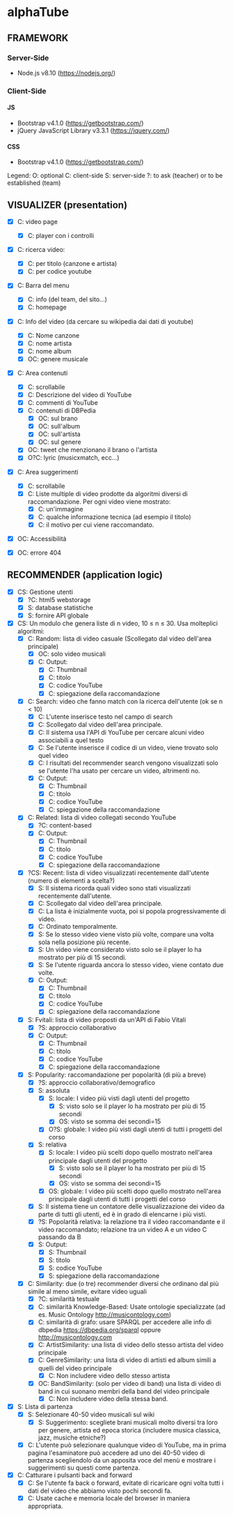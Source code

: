 # alphaTube

## FRAMEWORK

### Server-Side
- Node.js v8.10 (https://nodejs.org/)

### Client-Side
#### JS
- Bootstrap v4.1.0 (https://getbootstrap.com/)
- jQuery JavaScript Library v3.3.1 (https://jquery.com/)

#### CSS
- Bootstrap v4.1.0 (https://getbootstrap.com/)

Legend:
O:  optional
C:  client-side
S:  server-side
?:  to ask (teacher) or to be established (team)

## VISUALIZER (presentation)

- [x] C:    video page
    - [x] C:    player con i controlli
- [x] C:    ricerca video:
    - [x] C:    per titolo (canzone e artista)
    - [x] C:    per codice youtube
- [x] C:    Barra del menu
    - [x] C:    info (del team, del sito...)
    - [x] C:    homepage
- [x] C:    Info del video (da cercare su wikipedia dai dati di youtube)
    - [x] C:    Nome canzone
    - [x] C:    nome artista
    - [x] C:    nome album
    - [x] OC:   genere musicale
- [x] C:    Area contenuti
    - [x] C:    scrollabile
    - [x] C:    Descrizione del video di YouTube
    - [x] C:    commenti di YouTube
    - [x] C:    contenuti di DBPedia
        - [x] OC:   sul brano
        - [x] OC:   sull'album
        - [x] OC:   sull'artista
        - [x] OC:   sul genere
    - [x] OC:   tweet che menzionano il brano o l'artista
    - [x] O?C:  lyric (musicxmatch, ecc...)
- [x] C:    Area suggerimenti
    - [x] C:    scrollabile
    - [x] C:    Liste multiple di video prodotte da algoritmi diversi di raccomandazione. Per ogni video viene mostrato:
        - [x] C:    un'immagine
        - [x] C:    qualche informazione tecnica (ad esempio il titolo)
        - [x] C:    il motivo per cui viene raccomandato.
- [x] OC:    Accessibilità
- [x] OC:   errore 404


## RECOMMENDER (application logic)

- [x] CS:   Gestione utenti
    - [x] ?C:   html5 webstorage
    - [x] S:    database statistiche
    - [x] S:    fornire API globale
- [x] CS:   Un modulo che genera liste di n video, 10 ≤ n ≤ 30. Usa molteplici algoritmi:
    - [x] C:    Random: lista di video casuale (Scollegato dal video dell'area principale)
        - [x] OC:   solo video musicali
        - [x] C:    Output:
            - [x] C:    Thumbnail
            - [x] C:    titolo
            - [x] C:    codice YouTube
            - [x] C:    spiegazione della raccomandazione
    - [x] C:    Search: video che fanno match con la ricerca dell'utente (ok se n < 10)
        - [x] C:    L'utente inserisce testo nel campo di search
        - [x] C:    Scollegato dal video dell'area principale.
        - [x] C:    Il sistema usa l'API di YouTube per cercare alcuni video associabili a quel testo
        - [x] C:    Se l'utente inserisce il codice di un video, viene trovato solo quel video
        - [x] C:    I risultati del recommender search vengono visualizzati solo se l'utente l'ha usato per cercare un video, altrimenti no.
        - [x] C:    Output:
            - [x] C:    Thumbnail
            - [x] C:    titolo
            - [x] C:    codice YouTube
            - [x] C:    spiegazione della raccomandazione
    - [x] C:    Related: lista di video collegati secondo YouTube
        - [x] ?C:   content-based
        - [x] C:    Output:
            - [x] C:    Thumbnail
            - [x] C:    titolo
            - [x] C:    codice YouTube
            - [x] C:    spiegazione della raccomandazione
    - [x] ?CS:  Recent: lista di video visualizzati recentemente dall'utente (numero di elementi a scelta?)
        - [x] S:    Il sistema ricorda quali video sono stati visualizzati recentemente dall'utente.
        - [x] C:    Scollegato dal video dell'area principale.
        - [x] C:    La lista è inizialmente vuota, poi si popola progressivamente di video.
        - [x] C:    Ordinato temporalmente.
        - [x] S:    Se lo stesso video viene visto più volte, compare una volta sola nella posizione più recente.
        - [x] S:    Un video viene considerato visto solo se il player lo ha mostrato per più di 15 secondi.
        - [x] S:    Se l'utente riguarda ancora lo stesso video, viene contato due volte.
        - [x] C:    Output:
            - [x] C:    Thumbnail
            - [x] C:    titolo
            - [x] C:    codice YouTube
            - [x] C:    spiegazione della raccomandazione
    - [x] S:    Fvitali: lista di video proposti da un'API di Fabio Vitali
        - [x] ?S:   approccio collaborativo
        - [x] C:    Output:
            - [x] C:    Thumbnail
            - [x] C:    titolo
            - [x] C:    codice YouTube
            - [x] C:    spiegazione della raccomandazione
    - [x] S:    Popularity: raccomandazione per popolarità (di più a breve)
        - [x] ?S:   approccio collaborativo/demografico
        - [x] S:    assoluta
            - [x] S:    locale: I video più visti dagli utenti del progetto
                - [x] S:    visto solo se il player lo ha mostrato per più di 15 secondi
                - [x] OS:   visto se somma dei secondi=15
            - [x]  O?S: globale: I video più visti dagli utenti di tutti i progetti del corso
        - [x] S:    relativa
            - [x] S:    locale: I video più scelti dopo quello mostrato nell'area principale dagli utenti del progetto
                - [x] S:    visto solo se il player lo ha mostrato per più di 15 secondi
                - [x] OS:   visto se somma dei secondi=15
            - [x] OS:   globale: I video più scelti dopo quello mostrato nell'area principale dagli utenti di tutti i progetti del corso
        - [x] S:    Il sistema tiene un contatore delle visualizzazione dei video da parte di tutti gli utenti, ed è in grado di elencarne i più visti.
        - [x] ?S:   Popolarità relativa: la relazione tra il video raccomandante e il video raccomandato; relazione tra un video A e un video C passando da B
        - [x] S:    Output:
            - [x] S:    Thumbnail
            - [x] S:    titolo
            - [x] S:    codice YouTube
            - [x] S:    spiegazione della raccomandazione
    - [x] C:    Similarity: due (o tre) recommender diversi che ordinano dal più simile al meno simile, evitare video uguali
        - [x] ?C:   similarità testuale
        - [x] C:    similarità Knowledge-Based: Usate ontologie specializzate (ad es. Music Ontology http://musicontology.com)
        - [x] C:    similarità di grafo: usare SPARQL per accedere alle info di dbpedia https://dbpedia.org/sparql oppure http://musicontology.com
        - [x] C:    ArtistSimilarity: una lista di video dello stesso artista del video principale
        - [x] C:    GenreSimilarity: una lista di video di artisti ed album simili a quelli del video principale
            - [x] C:    Non includere video dello stesso artista
        - [x] OC:   BandSimilarity: (solo per video di band) una lista di video di band in cui suonano membri della band del video principale
            - [x] C:    Non includere video della stessa band.
- [x] S:    Lista di partenza
    - [x] S:    Selezionare 40-50 video musicali sul wiki
        - [x] S:    Suggerimento: scegliete brani musicali molto diversi tra loro per genere, artista ed epoca storica (includere musica classica, jazz, musiche etniche?)
    - [x] C:    L'utente può selezionare qualunque video di YouTube, ma in prima pagina l'esaminatore può accedere ad uno dei 40-50 video di partenza scegliendolo da un apposita voce del menù e mostrare i suggerimenti su questi come partenza.
- [x] C:    Catturare i pulsanti back and forward
    - [x] C:    Se l'utente fa back o forward, evitate di ricaricare ogni volta tutti i dati del video che abbiamo visto pochi secondi fa.
    - [x] C:    Usate cache e memoria locale del browser in maniera appropriata.
